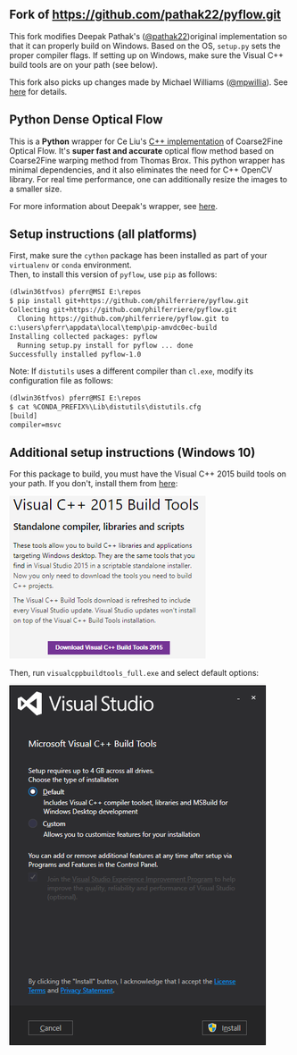 ## Fork of https://github.com/pathak22/pyflow.git

This fork modifies Deepak Pathak's ([@pathak22](https://github.com/pathak22))original implementation so that it can properly build on Windows. Based on the OS, `setup.py` sets the proper compiler flags. If setting up on Windows, make sure the Visual C++ build tools are on your path (see below).

This fork also picks up changes made by Michael Williams ([@mpwillia](https://github.com/mpwillia)). See [here](https://github.com/mpwillia/pyflow/commit/41ec6793e8e244850540bfaa3eaa097b2ac2f3d2) for details.

## Python Dense Optical Flow

This is a **Python** wrapper for Ce Liu's [C++ implementation](https://people.csail.mit.edu/celiu/OpticalFlow/) of Coarse2Fine Optical Flow. It's **super fast and accurate** optical flow method based on Coarse2Fine warping method from Thomas Brox. This python wrapper has minimal dependencies, and it also eliminates the need for C++ OpenCV library. For real time performance, one can additionally resize the images to a smaller size. 

For more information about Deepak's wrapper, see [here](https://github.com/pathak22/pyflow.git).

## Setup instructions (all platforms)

First, make sure the `cython` package has been installed as part of your `virtualenv` or `conda` environment.  
Then, to install this version of `pyflow`, use `pip` as follows:

```
(dlwin36tfvos) pferr@MSI E:\repos                                                                                 
$ pip install git+https://github.com/philferriere/pyflow.git                                                      
Collecting git+https://github.com/philferriere/pyflow.git                                                         
  Cloning https://github.com/philferriere/pyflow.git to c:\users\pferr\appdata\local\temp\pip-amvdc0ec-build      
Installing collected packages: pyflow                                                                             
  Running setup.py install for pyflow ... done                                                                    
Successfully installed pyflow-1.0                                                                                 
```

Note: If `distutils` uses a different compiler than `cl.exe`, modify its configuration file as follows:
```
(dlwin36tfvos) pferr@MSI E:\repos
$ cat %CONDA_PREFIX%\Lib\distutils\distutils.cfg
[build]
compiler=msvc
```

## Additional setup instructions (Windows 10)

For this package to build, you must have the Visual C++ 2015 build tools on your path. If you don't, install them from [here](http://landinghub.visualstudio.com/visual-cpp-build-tools):

![](img/download.png)

Then, run `visualcppbuildtools_full.exe` and select default options:

![](img/install.png)
